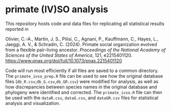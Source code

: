 # primate (IV)SO analysis
 
 This repository hosts code and data files for replicating all statistical results reported in 
 
 Olivier, C.-A., Martin, J. S., Pilisi, C., Agnani, P., Kauffmann, C., Hayes, L., Jaeggi, A. V., & Schradin, C. (2024). Primate social organization evolved from a flexible pair-living ancestor. *Proceedings of the National Academy of Sciences of the United States of America*, 121, e2215401120. https://www.pnas.org/doi/full/10.1073/pnas.2215401120

Code will run most efficiently if all files are saved to a common directory. The `primate_ivso_prep.R` file can be used to see how the original database files (`db_R.csv`,`db_G.csv`,`db_GR.csv`) were modified for analysis, as well as how discrepancies between species names in the original database and phylogeny were identified and corrected. The `primate_ivso.R` file can then be used with the `dataR.csv`, `dataG.csv`, and `dataGR.csv` files for statistical analysis and visualization. 
